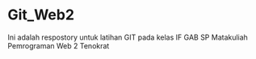# Git_Web2
Ini adalah respostory untuk latihan GIT pada kelas IF GAB SP Matakuliah Pemrograman Web 2 Tenokrat
